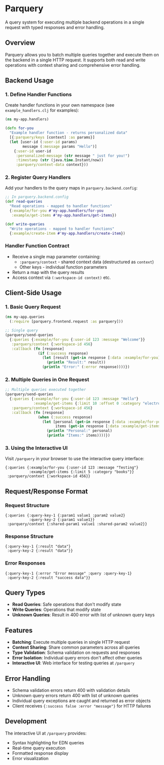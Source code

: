 # Parquery

A query system for executing multiple backend operations in a single request with typed responses and error handling.

## Overview

Parquery allows you to batch multiple queries together and execute them on the backend in a single HTTP request. It supports both read and write operations with context sharing and comprehensive error handling.

## Backend Usage

### 1. Define Handler Functions

Create handler functions in your own namespace (see `example_handlers.clj` for examples):

```clojure
(ns my-app.handlers)

(defn for-you
  "Example handler function - returns personalized data"
  [{:parquery/keys [context] :as params}]
  (let [user-id (:user-id params)
        message (:message params "Hello")]
    {:user-id user-id
     :personalized-message (str message " just for you!")
     :timestamp (str (java.time.Instant/now))
     :parquery/context-data context}))
```

### 2. Register Query Handlers

Add your handlers to the query maps in `parquery.backend.config`:

```clojure
;; In parquery.backend.config
(def read-queries
  "Read operations - mapped to handler functions"
  {:example/for-you #'my-app.handlers/for-you
   :example/get-items #'my-app.handlers/get-items})

(def write-queries
  "Write operations - mapped to handler functions"
  {:example/create-item #'my-app.handlers/create-item})
```

### Handler Function Contract

- Receive a single map parameter containing:
  - `:parquery/context` - shared context data (destructured as `context`)
  - Other keys - individual function parameters
- Return a map with the query results
- Access context via `(:workspace-id context)` etc.

## Client-Side Usage

### 1. Basic Query Request

```clojure
(ns my-app.queries
  (:require [parquery.frontend.request :as parquery]))

;; Single query
(parquery/send-queries
  {:queries {:example/for-you {:user-id 123 :message "Welcome"}}
   :parquery/context {:workspace-id 456}
   :callback (fn [response]
               (if (:success response)
                 (let [result (get-in response [:data :example/for-you])]
                   (println "Result:" result))
                 (println "Error:" (:error response))))})
```

### 2. Multiple Queries in One Request

```clojure
;; Multiple queries executed together
(parquery/send-queries
  {:queries {:example/for-you {:user-id 123 :message "Hello"}
             :example/get-items {:limit 10 :offset 0 :category "electronics"}}
   :parquery/context {:workspace-id 456}
   :callback (fn [response]
               (when (:success response)
                 (let [personal (get-in response [:data :example/for-you])
                       items (get-in response [:data :example/get-items])]
                   (println "Personal:" personal)
                   (println "Items:" items))))})
```

### 3. Using the Interactive UI

Visit `/parquery` in your browser to use the interactive query interface:

```edn
{:queries {:example/for-you {:user-id 123 :message "Testing"}
           :example/get-items {:limit 5 :category "books"}}
 :parquery/context {:workspace-id 456}}
```

## Request/Response Format

### Request Structure
```edn
{:queries {:query-key-1 {:param1 value1 :param2 value2}
           :query-key-2 {:param1 value1}}
 :parquery/context {:shared-param1 value1 :shared-param2 value2}}
```

### Response Structure
```edn
{:query-key-1 {:result "data"}
 :query-key-2 {:result "data"}}
```

### Error Responses
```edn
{:query-key-1 {:error "Error message" :query :query-key-1}
 :query-key-2 {:result "success data"}}
```

## Query Types

- **Read Queries**: Safe operations that don't modify state
- **Write Queries**: Operations that modify state  
- **Unknown Queries**: Result in 400 error with list of unknown query keys

## Features

- **Batching**: Execute multiple queries in single HTTP request
- **Context Sharing**: Share common parameters across all queries
- **Type Validation**: Schema validation on requests and responses
- **Error Isolation**: Individual query errors don't affect other queries
- **Interactive UI**: Web interface for testing queries at `/parquery`

## Error Handling

- Schema validation errors return 400 with validation details
- Unknown query errors return 400 with list of unknown queries
- Individual query exceptions are caught and returned as error objects
- Client receives `{:success false :error "message"}` for HTTP failures

## Development

The interactive UI at `/parquery` provides:
- Syntax highlighting for EDN queries
- Real-time query execution
- Formatted response display
- Error visualization